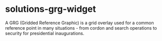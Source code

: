 # solutions-grg-widget
A GRG (Gridded Reference Graphic) is a grid overlay used for a common reference point in many situations - from cordon and search operations to security for presidential inaugurations.
